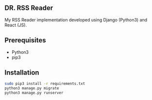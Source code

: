 DR. RSS Reader
-----------------

My RSS Reader implementation developed using Django (Python3) and React (JS).

## Prerequisites

- Python3
- pip3


## Installation 

```bash
sudo pip3 install -r requirements.txt
python3 manage.py migrate
python3 manage.py runserver

```



